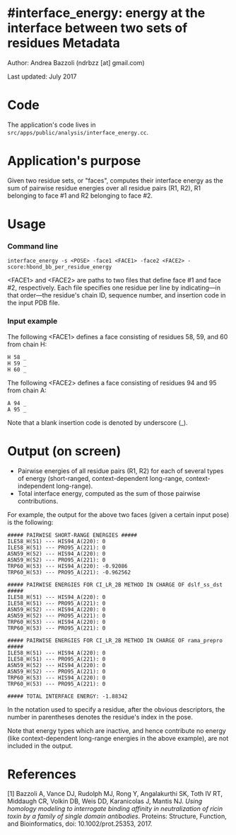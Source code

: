 #interface_energy: energy at the interface between two sets of residues 
Metadata
========

Author: Andrea Bazzoli (ndrbzz [at] gmail.com)

Last updated: July 2017

Code
====

The application's code lives in `src/apps/public/analysis/interface_energy.cc`.

Application's purpose
===================

Given two residue sets, or "faces", computes their interface energy as the sum of pairwise residue energies over all residue pairs (R1, R2), R1 belonging to face #1 and R2 belonging to face #2.

Usage
=====

### Command line
````
interface_energy -s <POSE> -face1 <FACE1> -face2 <FACE2> -score:hbond_bb_per_residue_energy
````
\<FACE1\> and \<FACE2\> are paths to two files that define face #1 and face #2, respectively. Each file specifies one residue per line by indicating—in that order—the residue's chain ID, sequence number, and insertion code in the input PDB file.

### Input example
The following \<FACE1\> defines a face consisting of residues 58, 59, and 60 from chain H:
````
H 58 _
H 59 _
H 60 _
````

The following \<FACE2\> defines a face consisting of residues 94 and 95 from chain A:
````
A 94 _
A 95 _
````
Note that a blank insertion code is denoted by underscore (_).

Output (on screen)
==================
* Pairwise energies of all residue pairs (R1, R2) for each of several types of energy (short-ranged, context-dependent long-range, context-independent long-range).
* Total interface energy, computed as the sum of those pairwise contributions.

For example, the output for the above two faces (given a certain input pose) is the following:
````
##### PAIRWISE SHORT-RANGE ENERGIES #####
ILE58_H(51) --- HIS94_A(220): 0
ILE58_H(51) --- PRO95_A(221): 0
ASN59_H(52) --- HIS94_A(220): 0
ASN59_H(52) --- PRO95_A(221): 0
TRP60_H(53) --- HIS94_A(220): -0.92086
TRP60_H(53) --- PRO95_A(221): -0.962562

##### PAIRWISE ENERGIES FOR CI_LR_2B METHOD IN CHARGE OF dslf_ss_dst #####
ILE58_H(51) --- HIS94_A(220): 0
ILE58_H(51) --- PRO95_A(221): 0
ASN59_H(52) --- HIS94_A(220): 0
ASN59_H(52) --- PRO95_A(221): 0
TRP60_H(53) --- HIS94_A(220): 0
TRP60_H(53) --- PRO95_A(221): 0

##### PAIRWISE ENERGIES FOR CI_LR_2B METHOD IN CHARGE OF rama_prepro #####
ILE58_H(51) --- HIS94_A(220): 0
ILE58_H(51) --- PRO95_A(221): 0
ASN59_H(52) --- HIS94_A(220): 0
ASN59_H(52) --- PRO95_A(221): 0
TRP60_H(53) --- HIS94_A(220): 0
TRP60_H(53) --- PRO95_A(221): 0

##### TOTAL INTERFACE ENERGY: -1.88342
````
In the notation used to specify a residue, after the obvious descriptors, the number in parentheses denotes the residue's index in the pose.

Note that energy types which are inactive, and hence contribute no energy (like context-dependent long-range energies in the above example), are not included in the output.

References
==========
[1] Bazzoli A, Vance DJ, Rudolph MJ, Rong Y, Angalakurthi SK, Toth IV RT, Middaugh CR, Volkin DB, Weis DD, Karanicolas J, Mantis NJ. _Using homology modeling to interrogate binding affinity in neutralization of ricin toxin by a family of single domain antibodies_. Proteins: Structure, Function, and Bioinformatics, doi:
10.1002/prot.25353, 2017.
